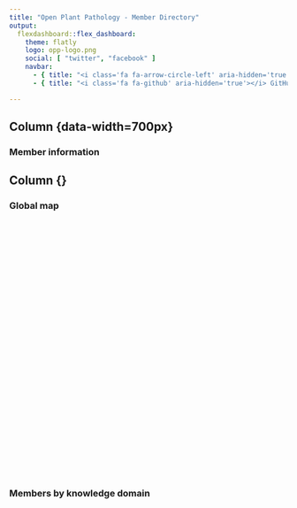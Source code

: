 ```yaml
---
title: "Open Plant Pathology - Member Directory"
output:
  flexdashboard::flex_dashboard:
    theme: flatly
    logo: opp-logo.png
    social: [ "twitter", "facebook" ]
    navbar:
      - { title: "<i class='fa fa-arrow-circle-left' aria-hidden='true'></i> Hompeage", href: "https://www.openplantpathology.org/", align: right }
      - { title: "<i class='fa fa-github' aria-hidden='true'></i> GitHub", href: "https://github.com/openplantpathology/OpenPlantPathology/tree/master/public/directory", align: right }

---
```


<link rel="stylesheet" href="fontawesome.min.css">








Column {data-width=700px}
----------------------------------

### <i class="fa fa-table" aria-hidden="true"></i> Member information

<div class="knitr-options" data-fig-width="576" data-fig-height="460"></div>
<!--html_preserve--><div id="htmlwidget-545cda5c8a4273caa9c8" style="width:100%;height:auto;" class="datatables html-widget"></div>
<script type="application/json" data-for="htmlwidget-545cda5c8a4273caa9c8">{"x":{"filter":"none","fillContainer":true,"data":[["Adam H Sparks","Alejandro  Rojas","Andrew D Armitage","Brian J Knaus","Charlotte F Nellist","Daniel W Heck","Emerson M Del Ponte","Felipe  Dalla Lana","Francis J Ferrandino","Franklin J Machado","Frédéric  Fabre","Jason E Stajich","Jhonatan P Barro","João P Ascari","Lucky K Mehra","Melen  Leclerc","Michelle T Hulin","Mladen  Cucak","Neil  McRoberts","Nik J Cunniffe","Niklaus J Grünwald","Olga  Kozhar","Paul D Esker","Paul  Melloy","Richard J Harrison","Robin N Thompson","Shankar K Shakya","Sydney E Everhart","Thomas M Adams","Xiangming  Xu","Zachary S Foster","Zhian N Kamvar","Rhaphael A Silva","Juan P Edwards","Rene HJ Heim","Jake T Hartnell","Neil  McRoberts","Kelsey F Andersen","Nichole EB Hammond","Daniel W Heck","Neil  McRoberts","Niloofar  Vaghefi","Dan J Anco","Christophe  Gigot"],["Leadership","Member","Member","Member","Member","Member","Leadership","Member","Member","Member","Member","Member","Member","Member","Member","Member","Member","Member","Leadership","Leadership","Leadership","Member","Leadership","Member","Member","Member","Member","Leadership","Member","Member","Member","Member","Member","Member","Member","Member","Leadership","Member","Member","Member","Leadership","Member","Member","Member"],["Epidemiology  Modeling","Microbial Ecology  Population Biology","Genomics  Population Biology","Genomics  Population Biology","Genomics  ","Epidemiology  ","Epidemiology  Modeling","Epidemiology  Modeling","Epidemiology  Modeling","Epidemiology  Modeling","Epidemiology  Modeling","Genomics  Population Biology","Epidemiology  Modeling","Epidemiology  ","Epidemiology  Programming","Epidemiology  Modeling","Genomics  Population Biology","Plant Pathology  Epidemiology","Epidemiology  Modeling","Modeling  Programming","Population Biology  Genomics","Population Biology  Fungal Biology","Epidemiology  Modeling","Epidemiology  Modeling","Genomics  Population Biology","Modeling  Programming","Population Biology  Programming","Epidemiology  Population Biology","Genomics  Population Biology","Epidemiology  Microbial Ecology","Microbial Ecology  Programming","Population Biology  Programming","Population Biology  ","Epidemiology  Programming","Remote Sensing  Programming","Programming  Embedded Systems","Epidemiology  Modeling","Epidemiology  Programming","Plant Pathology  Epidemiology","Plant Pathology  Epidemiology","Epidemiology  Modeling","Population Biology  Plant Pathology","Epidemiology  Plant Pathology","Epidemiology  Plant Pathology"],["University of Southern Queensland","Duke University","NIAB East Malling Research","USDA ARS","NIAB EMR","Universidade Federal de Viçosa","Universidade Federal de Viçosa","Ohio State University","The Connecticut Agricultural Research Station","Universidade Federal de Viçosa","INRA","University of California-Riverside","Universidade Federal de Viçosa","Universidade Federal de Viçosa","Kansas State University","Inra","NIAB East Malling Research","Teagasc/Maynooth University","Universtity of California, Davis","University of Cambridge","USDA ARS","Washington State University","Penn State University","Queensland Department of Primary Industries","NIAB EMR","University of Oxford","Oregon State University","University of Nebraska","NIAB EMR","NIAB East Malling Research","Oregon State University","University of Nebraska","Universidade Federal de Viçosa","National Institute of Agricultural Technology","Macquarie U/Hamburg U","Common Garden","Universtity of California, Davis","University of Florida","Department of Primary Industries and Regional Development, Western Australia","Universidade Federal de Viçosa","University of California, Davis","University of Southern Queensland","Clemson University","INRA"],["Australia","USA","UK","USA","UK","Brazil","Brazil","USA","USA","Brazil","France","USA","Brazil","Brazil","USA","France","UK","IE","USA","UK","USA","USA","USA","Australia","UK","UK","USA","USA","UK","UK","USA","USA","Brazil","Argentina","Australia/Germany","USA","USA","USA","Australia","Brazil","USA","Australia","USA","France"]],"container":"<table class=\"cell-border stripe fill-container\">\n  <thead>\n    <tr>\n      <th>Name<\/th>\n      <th>Role<\/th>\n      <th>Domain(s)<\/th>\n      <th>Institution<\/th>\n      <th>Country<\/th>\n    <\/tr>\n  <\/thead>\n<\/table>","options":{"order":[[0,"asc"]],"autoWidth":true,"columnDefs":[{"width":"120px","targets":0}],"scroller":true,"pageLength":50,"fontSize":12,"lengthMenu":[50,100,200],"orderClasses":false,"rowCallback":"function(row, data) {\nvar value=data[0]; $(this.api().cell(row, 0).node()).css({'font-size':'90%'});\nvar value=data[1]; $(this.api().cell(row, 1).node()).css({'font-size':'90%'});\nvar value=data[2]; $(this.api().cell(row, 2).node()).css({'font-size':'90%'});\nvar value=data[3]; $(this.api().cell(row, 3).node()).css({'font-size':'90%'});\nvar value=data[4]; $(this.api().cell(row, 4).node()).css({'font-size':'90%'});\n}"}},"evals":["options.rowCallback"],"jsHooks":[]}</script><!--/html_preserve-->



Column {}
----------------------------------

###  <i class="fa fa-map" aria-hidden="true"></i> Global map


<div class="knitr-options" data-fig-width="576" data-fig-height="460"></div>
<!--html_preserve--><div id="htmlwidget-4492086a6d5035b13811" style="width:576px;height:460.8px;" class="leaflet html-widget"></div>
<script type="application/json" data-for="htmlwidget-4492086a6d5035b13811">{"x":{"options":{"crs":{"crsClass":"L.CRS.EPSG3857","code":null,"proj4def":null,"projectedBounds":null,"options":{}}},"setView":[[5,0],1,[]],"calls":[{"method":"addTiles","args":["https://mts1.google.com/vt/lyrs=r&hl=en&src=app&x={x}&y={y}&z={z}&s=G",null,null,{"minZoom":0,"maxZoom":18,"maxNativeZoom":null,"tileSize":256,"subdomains":"abc","errorTileUrl":"","tms":false,"continuousWorld":false,"noWrap":false,"zoomOffset":0,"zoomReverse":false,"opacity":1,"zIndex":null,"unloadInvisibleTiles":null,"updateWhenIdle":null,"detectRetina":false,"reuseTiles":false,"attribution":"Google"}]},{"method":"addAwesomeMarkers","args":[[-27.6043593,36.0014258,51.2878417,44.5676445,51.2878417,-20.7641311,-20.7641311,40.775025,41.3307937,-20.7641311,44.7876792,33.9737055,-20.7641311,-20.7641311,39.1974437,48.1179165,51.2878417,52.8656519,38.5382322,52.2042666,44.5676445,46.7319225,40.7982133,-27.4752151,51.2878417,51.7548164,44.5637806,40.8201966,51.2878417,51.2878417,44.5637806,40.8201966,-20.7641311,-32.6978556,53.5665641,37.8744421,38.5382322,29.6436325,-31.9884032,-20.7608854,38.5382322,-27.6043593,33.3642238,48.8608902],[151.9303905,-78.9382286,0.438332,-123.2889926,0.438332,-42.8666805,-42.8666805,-81.923104,-72.9187917,-42.8666805,-0.5770191,-117.3280644,-42.8666805,-42.8666805,-96.5847249,-1.6412857,0.438332,-6.9128757,-121.7617125,0.1149085,-123.2889926,-117.1542121,-77.8599084,153.0257857,0.438332,-1.2543668,-123.2794443,-96.7004763,0.438332,0.438332,-123.2794443,-96.7004763,-42.8666805,-62.1057979,9.9846195,-122.2384297,-121.7617125,-82.3549302,115.8845755,-42.8692906,-121.7617125,151.9303905,-81.3293729,2.3061701],{"icon":"user-o","markerColor":["green","blue","blue","blue","blue","blue","green","blue","blue","blue","blue","blue","blue","blue","blue","blue","blue","blue","green","green","green","blue","green","blue","blue","blue","blue","green","blue","blue","blue","blue","blue","blue","blue","blue","green","blue","blue","blue","green","blue","blue","blue"],"iconColor":"black","spin":false,"squareMarker":true,"iconRotate":0,"font":"monospace","prefix":"fa"},null,null,{"clickable":true,"draggable":false,"keyboard":true,"title":"","alt":"","zIndexOffset":0,"opacity":1,"riseOnHover":false,"riseOffset":250},["<b> Adam H Sparks <\/b><br> University of Southern Queensland <br> Toowoomba , Australia <br> Domain(s): Epidemiology  Modeling <br>","<b> Alejandro  Rojas <\/b><br> Duke University <br> Durham , USA <br> Domain(s): Microbial Ecology  Population Biology <br>","<b> Andrew D Armitage <\/b><br> NIAB East Malling Research <br> East Malling , UK <br> Domain(s): Genomics  Population Biology <br>","<b> Brian J Knaus <\/b><br> USDA ARS <br> Corvallis , USA <br> Domain(s): Genomics  Population Biology <br>","<b> Charlotte F Nellist <\/b><br> NIAB EMR <br> East Malling , UK <br> Domain(s): Genomics   <br>","<b> Daniel W Heck <\/b><br> Universidade Federal de Viçosa <br> Viçosa , Brazil <br> Domain(s): Epidemiology   <br>","<b> Emerson M Del Ponte <\/b><br> Universidade Federal de Viçosa <br> Viçosa , Brazil <br> Domain(s): Epidemiology  Modeling <br>","<b> Felipe  Dalla Lana <\/b><br> Ohio State University <br> Wooster , USA <br> Domain(s): Epidemiology  Modeling <br>","<b> Francis J Ferrandino <\/b><br> The Connecticut Agricultural Research Station <br> New Haven , USA <br> Domain(s): Epidemiology  Modeling <br>","<b> Franklin J Machado <\/b><br> Universidade Federal de Viçosa <br> Viçosa , Brazil <br> Domain(s): Epidemiology  Modeling <br>","<b> Frédéric  Fabre <\/b><br> INRA <br> Bordeaux , France <br> Domain(s): Epidemiology  Modeling <br>","<b> Jason E Stajich <\/b><br> University of California-Riverside <br> Riverside , USA <br> Domain(s): Genomics  Population Biology <br>","<b> Jhonatan P Barro <\/b><br> Universidade Federal de Viçosa <br> Viçosa , Brazil <br> Domain(s): Epidemiology  Modeling <br>","<b> João P Ascari <\/b><br> Universidade Federal de Viçosa <br> Viçosa , Brazil <br> Domain(s): Epidemiology   <br>","<b> Lucky K Mehra <\/b><br> Kansas State University <br> Manhattan , USA <br> Domain(s): Epidemiology  Programming <br>","<b> Melen  Leclerc <\/b><br> Inra <br> Rennes , France <br> Domain(s): Epidemiology  Modeling <br>","<b> Michelle T Hulin <\/b><br> NIAB East Malling Research <br> East Malling , UK <br> Domain(s): Genomics  Population Biology <br>","<b> Mladen  Cucak <\/b><br> Teagasc/Maynooth University <br> Oak Park , IE <br> Domain(s): Plant Pathology  Epidemiology <br>","<b> Neil  McRoberts <\/b><br> Universtity of California, Davis <br> Davis , USA <br> Domain(s): Epidemiology  Modeling <br>","<b> Nik J Cunniffe <\/b><br> University of Cambridge <br> Cambridge , UK <br> Domain(s): Modeling  Programming <br>","<b> Niklaus J Grünwald <\/b><br> USDA ARS <br> Corvallis , USA <br> Domain(s): Population Biology  Genomics <br>","<b> Olga  Kozhar <\/b><br> Washington State University <br> Pullman , USA <br> Domain(s): Population Biology  Fungal Biology <br>","<b> Paul D Esker <\/b><br> Penn State University <br> University Park , USA <br> Domain(s): Epidemiology  Modeling <br>","<b> Paul  Melloy <\/b><br> Queensland Department of Primary Industries <br> Brisbane , Australia <br> Domain(s): Epidemiology  Modeling <br>","<b> Richard J Harrison <\/b><br> NIAB EMR <br> East Malling , UK <br> Domain(s): Genomics  Population Biology <br>","<b> Robin N Thompson <\/b><br> University of Oxford <br> Oxford , UK <br> Domain(s): Modeling  Programming <br>","<b> Shankar K Shakya <\/b><br> Oregon State University <br> Corvallis , USA <br> Domain(s): Population Biology  Programming <br>","<b> Sydney E Everhart <\/b><br> University of Nebraska <br> Lincoln , USA <br> Domain(s): Epidemiology  Population Biology <br>","<b> Thomas M Adams <\/b><br> NIAB EMR <br> East Malling , UK <br> Domain(s): Genomics  Population Biology <br>","<b> Xiangming  Xu <\/b><br> NIAB East Malling Research <br> East Malling , UK <br> Domain(s): Epidemiology  Microbial Ecology <br>","<b> Zachary S Foster <\/b><br> Oregon State University <br> Corvallis , USA <br> Domain(s): Microbial Ecology  Programming <br>","<b> Zhian N Kamvar <\/b><br> University of Nebraska <br> Lincoln , USA <br> Domain(s): Population Biology  Programming <br>","<b> Rhaphael A Silva <\/b><br> Universidade Federal de Viçosa <br> Viçosa , Brazil <br> Domain(s): Population Biology   <br>","<b> Juan P Edwards <\/b><br> National Institute of Agricultural Technology <br> Marcos Juárez , Argentina <br> Domain(s): Epidemiology  Programming <br>","<b> Rene HJ Heim <\/b><br> Macquarie U/Hamburg U <br> Sydney/Hamburg , Australia/Germany <br> Domain(s): Remote Sensing  Programming <br>","<b> Jake T Hartnell <\/b><br> Common Garden <br> Berkeley , USA <br> Domain(s): Programming  Embedded Systems <br>","<b> Neil  McRoberts <\/b><br> Universtity of California, Davis <br> Davis , USA <br> Domain(s): Epidemiology  Modeling <br>","<b> Kelsey F Andersen <\/b><br> University of Florida <br> Gainesville , USA <br> Domain(s): Epidemiology  Programming <br>","<b> Nichole EB Hammond <\/b><br> Department of Primary Industries and Regional Development, Western Australia <br> Perth , Australia <br> Domain(s): Plant Pathology  Epidemiology <br>","<b> Daniel W Heck <\/b><br> Universidade Federal de Viçosa <br> Viçosa , Brazil <br> Domain(s): Plant Pathology  Epidemiology <br>","<b> Neil  McRoberts <\/b><br> University of California, Davis <br> Davis , USA <br> Domain(s): Epidemiology  Modeling <br>","<b> Niloofar  Vaghefi <\/b><br> University of Southern Queensland <br> Toowoomba , Australia <br> Domain(s): Population Biology  Plant Pathology <br>","<b> Dan J Anco <\/b><br> Clemson University <br> Blackville , USA <br> Domain(s): Epidemiology  Plant Pathology <br>","<b> Christophe  Gigot <\/b><br> INRA <br> Paris , France <br> Domain(s): Epidemiology  Plant Pathology <br>"],null,{"showCoverageOnHover":true,"zoomToBoundsOnClick":true,"spiderfyOnMaxZoom":true,"removeOutsideVisibleBounds":true,"spiderLegPolylineOptions":{"weight":1.5,"color":"#222","opacity":0.5},"freezeAtZoom":false},null,["Adam H Sparks - click for details","Alejandro  Rojas - click for details","Andrew D Armitage - click for details","Brian J Knaus - click for details","Charlotte F Nellist - click for details","Daniel W Heck - click for details","Emerson M Del Ponte - click for details","Felipe  Dalla Lana - click for details","Francis J Ferrandino - click for details","Franklin J Machado - click for details","Frédéric  Fabre - click for details","Jason E Stajich - click for details","Jhonatan P Barro - click for details","João P Ascari - click for details","Lucky K Mehra - click for details","Melen  Leclerc - click for details","Michelle T Hulin - click for details","Mladen  Cucak - click for details","Neil  McRoberts - click for details","Nik J Cunniffe - click for details","Niklaus J Grünwald - click for details","Olga  Kozhar - click for details","Paul D Esker - click for details","Paul  Melloy - click for details","Richard J Harrison - click for details","Robin N Thompson - click for details","Shankar K Shakya - click for details","Sydney E Everhart - click for details","Thomas M Adams - click for details","Xiangming  Xu - click for details","Zachary S Foster - click for details","Zhian N Kamvar - click for details","Rhaphael A Silva - click for details","Juan P Edwards - click for details","Rene HJ Heim - click for details","Jake T Hartnell - click for details","Neil  McRoberts - click for details","Kelsey F Andersen - click for details","Nichole EB Hammond - click for details","Daniel W Heck - click for details","Neil  McRoberts - click for details","Niloofar  Vaghefi - click for details","Dan J Anco - click for details","Christophe  Gigot - click for details"],null,null]},{"method":"addLegend","args":[{"colors":["#339933","#4682B4"],"labels":["Leadership","Member"],"na_color":null,"na_label":"NA","opacity":1,"position":"bottomleft","type":"factor","title":"Role","extra":null,"layerId":null,"className":"info legend","group":null}]},{"method":"addEasyButton","args":[{"icon":"fa-globe","title":"Back to initial view","onClick":"function(btn, map){ map.setZoom(1); }","position":"topleft"}]}],"limits":{"lat":[-32.6978556,53.5665641],"lng":[-123.2889926,153.0257857]}},"evals":["calls.3.args.0.onClick"],"jsHooks":[]}</script><!--/html_preserve-->


### <i class="fa fa-bar-chart" aria-hidden="true"></i> Members by knowledge domain


<div class="knitr-options" data-fig-width="576" data-fig-height="460"></div>
<!--html_preserve--><div id="76c9685e01" style="width:576px;height:460.8px;" class="plotly html-widget"></div>
<script type="application/json" data-for="76c9685e01">{"x":{"data":[{"orientation":"v","width":0.9,"base":0,"x":[1],"y":[1],"text":"value: Embedded Systems<br />value: Embedded Systems","type":"bar","marker":{"autocolorscale":false,"color":"rgba(248,118,109,1)","line":{"width":1.88976377952756,"color":"transparent"}},"name":"Embedded Systems","legendgroup":"Embedded Systems","showlegend":true,"xaxis":"x","yaxis":"y","hoverinfo":"text","frame":null},{"orientation":"v","width":0.9,"base":0,"x":[2],"y":[22],"text":"value: Epidemiology<br />value: Epidemiology","type":"bar","marker":{"autocolorscale":false,"color":"rgba(216,144,0,1)","line":{"width":1.88976377952756,"color":"transparent"}},"name":"Epidemiology","legendgroup":"Epidemiology","showlegend":true,"xaxis":"x","yaxis":"y","hoverinfo":"text","frame":null},{"orientation":"v","width":0.9,"base":0,"x":[3],"y":[1],"text":"value: Fungal Biology<br />value: Fungal Biology","type":"bar","marker":{"autocolorscale":false,"color":"rgba(163,165,0,1)","line":{"width":1.88976377952756,"color":"transparent"}},"name":"Fungal Biology","legendgroup":"Fungal Biology","showlegend":true,"xaxis":"x","yaxis":"y","hoverinfo":"text","frame":null},{"orientation":"v","width":0.9,"base":0,"x":[4],"y":[8],"text":"value: Genomics<br />value: Genomics","type":"bar","marker":{"autocolorscale":false,"color":"rgba(57,182,0,1)","line":{"width":1.88976377952756,"color":"transparent"}},"name":"Genomics","legendgroup":"Genomics","showlegend":true,"xaxis":"x","yaxis":"y","hoverinfo":"text","frame":null},{"orientation":"v","width":0.9,"base":0,"x":[5],"y":[3],"text":"value: Microbial Ecology<br />value: Microbial Ecology","type":"bar","marker":{"autocolorscale":false,"color":"rgba(0,191,125,1)","line":{"width":1.88976377952756,"color":"transparent"}},"name":"Microbial Ecology","legendgroup":"Microbial Ecology","showlegend":true,"xaxis":"x","yaxis":"y","hoverinfo":"text","frame":null},{"orientation":"v","width":0.9,"base":0,"x":[6],"y":[13],"text":"value: Modeling<br />value: Modeling","type":"bar","marker":{"autocolorscale":false,"color":"rgba(0,191,196,1)","line":{"width":1.88976377952756,"color":"transparent"}},"name":"Modeling","legendgroup":"Modeling","showlegend":true,"xaxis":"x","yaxis":"y","hoverinfo":"text","frame":null},{"orientation":"v","width":0.9,"base":0,"x":[7],"y":[6],"text":"value: Plant Pathology<br />value: Plant Pathology","type":"bar","marker":{"autocolorscale":false,"color":"rgba(0,176,246,1)","line":{"width":1.88976377952756,"color":"transparent"}},"name":"Plant Pathology","legendgroup":"Plant Pathology","showlegend":true,"xaxis":"x","yaxis":"y","hoverinfo":"text","frame":null},{"orientation":"v","width":0.899999999999999,"base":0,"x":[8],"y":[14],"text":"value: Population Biology<br />value: Population Biology","type":"bar","marker":{"autocolorscale":false,"color":"rgba(149,144,255,1)","line":{"width":1.88976377952756,"color":"transparent"}},"name":"Population Biology","legendgroup":"Population Biology","showlegend":true,"xaxis":"x","yaxis":"y","hoverinfo":"text","frame":null},{"orientation":"v","width":0.899999999999999,"base":0,"x":[9],"y":[10],"text":"value: Programming<br />value: Programming","type":"bar","marker":{"autocolorscale":false,"color":"rgba(231,107,243,1)","line":{"width":1.88976377952756,"color":"transparent"}},"name":"Programming","legendgroup":"Programming","showlegend":true,"xaxis":"x","yaxis":"y","hoverinfo":"text","frame":null},{"orientation":"v","width":0.899999999999999,"base":0,"x":[10],"y":[1],"text":"value: Remote Sensing<br />value: Remote Sensing","type":"bar","marker":{"autocolorscale":false,"color":"rgba(255,98,188,1)","line":{"width":1.88976377952756,"color":"transparent"}},"name":"Remote Sensing","legendgroup":"Remote Sensing","showlegend":true,"xaxis":"x","yaxis":"y","hoverinfo":"text","frame":null}],"layout":{"margin":{"t":42.6666666666667,"r":7.30593607305936,"b":12.7853881278539,"l":37.2602739726027},"font":{"color":"rgba(0,0,0,1)","family":"","size":14.6118721461187},"title":"Members acting in up to two domains","titlefont":{"color":"rgba(0,0,0,1)","family":"","size":17.5342465753425},"xaxis":{"domain":[0,1],"type":"linear","autorange":false,"range":[0.4,10.6],"tickmode":"array","ticktext":["Embedded Systems","Epidemiology","Fungal Biology","Genomics","Microbial Ecology","Modeling","Plant Pathology","Population Biology","Programming","Remote Sensing"],"tickvals":[1,2,3,4,5,6,7,8,9,10],"categoryorder":"array","categoryarray":["Embedded Systems","Epidemiology","Fungal Biology","Genomics","Microbial Ecology","Modeling","Plant Pathology","Population Biology","Programming","Remote Sensing"],"nticks":null,"ticks":"","tickcolor":null,"ticklen":3.65296803652968,"tickwidth":0,"showticklabels":false,"tickfont":{"color":null,"family":null,"size":0},"tickangle":-0,"showline":false,"linecolor":null,"linewidth":0,"showgrid":true,"gridcolor":null,"gridwidth":0,"zeroline":false,"anchor":"y","title":"","titlefont":{"color":"rgba(0,0,0,1)","family":"","size":14.6118721461187},"hoverformat":".2f"},"yaxis":{"domain":[0,1],"type":"linear","autorange":false,"range":[-1.1,23.1],"tickmode":"array","ticktext":["0","5","10","15","20"],"tickvals":[0,5,10,15,20],"categoryorder":"array","categoryarray":["0","5","10","15","20"],"nticks":null,"ticks":"","tickcolor":null,"ticklen":3.65296803652968,"tickwidth":0,"showticklabels":true,"tickfont":{"color":"rgba(77,77,77,1)","family":"","size":11.689497716895},"tickangle":-0,"showline":false,"linecolor":null,"linewidth":0,"showgrid":true,"gridcolor":null,"gridwidth":0,"zeroline":false,"anchor":"x","title":"Number of Members","titlefont":{"color":"rgba(0,0,0,1)","family":"","size":14.6118721461187},"hoverformat":".2f"},"shapes":[{"type":"rect","fillcolor":null,"line":{"color":null,"width":0,"linetype":[]},"yref":"paper","xref":"paper","x0":0,"x1":1,"y0":0,"y1":1}],"showlegend":true,"legend":{"bgcolor":null,"bordercolor":null,"borderwidth":0,"font":{"color":"rgba(0,0,0,1)","family":"","size":11.689497716895},"y":0.909776902887139},"annotations":[{"text":"Domain","x":1.02,"y":1,"showarrow":false,"ax":0,"ay":0,"font":{"color":"rgba(0,0,0,1)","family":"","size":14.6118721461187},"xref":"paper","yref":"paper","textangle":-0,"xanchor":"left","yanchor":"bottom","legendTitle":true}],"hovermode":"closest","barmode":"relative"},"config":{"doubleClick":"reset","modeBarButtonsToAdd":[{"name":"Collaborate","icon":{"width":1000,"ascent":500,"descent":-50,"path":"M487 375c7-10 9-23 5-36l-79-259c-3-12-11-23-22-31-11-8-22-12-35-12l-263 0c-15 0-29 5-43 15-13 10-23 23-28 37-5 13-5 25-1 37 0 0 0 3 1 7 1 5 1 8 1 11 0 2 0 4-1 6 0 3-1 5-1 6 1 2 2 4 3 6 1 2 2 4 4 6 2 3 4 5 5 7 5 7 9 16 13 26 4 10 7 19 9 26 0 2 0 5 0 9-1 4-1 6 0 8 0 2 2 5 4 8 3 3 5 5 5 7 4 6 8 15 12 26 4 11 7 19 7 26 1 1 0 4 0 9-1 4-1 7 0 8 1 2 3 5 6 8 4 4 6 6 6 7 4 5 8 13 13 24 4 11 7 20 7 28 1 1 0 4 0 7-1 3-1 6-1 7 0 2 1 4 3 6 1 1 3 4 5 6 2 3 3 5 5 6 1 2 3 5 4 9 2 3 3 7 5 10 1 3 2 6 4 10 2 4 4 7 6 9 2 3 4 5 7 7 3 2 7 3 11 3 3 0 8 0 13-1l0-1c7 2 12 2 14 2l218 0c14 0 25-5 32-16 8-10 10-23 6-37l-79-259c-7-22-13-37-20-43-7-7-19-10-37-10l-248 0c-5 0-9-2-11-5-2-3-2-7 0-12 4-13 18-20 41-20l264 0c5 0 10 2 16 5 5 3 8 6 10 11l85 282c2 5 2 10 2 17 7-3 13-7 17-13z m-304 0c-1-3-1-5 0-7 1-1 3-2 6-2l174 0c2 0 4 1 7 2 2 2 4 4 5 7l6 18c0 3 0 5-1 7-1 1-3 2-6 2l-173 0c-3 0-5-1-8-2-2-2-4-4-4-7z m-24-73c-1-3-1-5 0-7 2-2 3-2 6-2l174 0c2 0 5 0 7 2 3 2 4 4 5 7l6 18c1 2 0 5-1 6-1 2-3 3-5 3l-174 0c-3 0-5-1-7-3-3-1-4-4-5-6z"},"click":"function(gd) { \n        // is this being viewed in RStudio?\n        if (location.search == '?viewer_pane=1') {\n          alert('To learn about plotly for collaboration, visit:\\n https://cpsievert.github.io/plotly_book/plot-ly-for-collaboration.html');\n        } else {\n          window.open('https://cpsievert.github.io/plotly_book/plot-ly-for-collaboration.html', '_blank');\n        }\n      }"}],"cloud":false},"source":"A","attrs":{"76c93d624bf3":{"x":{},"fill":{},"type":"bar"}},"cur_data":"76c93d624bf3","visdat":{"76c93d624bf3":["function (y) ","x"]},"highlight":{"on":"plotly_click","persistent":false,"dynamic":false,"selectize":false,"opacityDim":0.2,"selected":{"opacity":1}},"base_url":"https://plot.ly"},"evals":["config.modeBarButtonsToAdd.0.click"],"jsHooks":{"render":[{"code":"function(el, x) { var ctConfig = crosstalk.var('plotlyCrosstalkOpts').set({\"on\":\"plotly_click\",\"persistent\":false,\"dynamic\":false,\"selectize\":false,\"opacityDim\":0.2,\"selected\":{\"opacity\":1}}); }","data":null}]}}</script><!--/html_preserve-->
